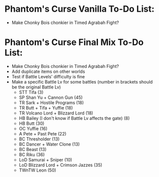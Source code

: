 # Phantom's Curse Vanilla To-Do List:

- Make Chonky Bois chonkier in Timed Agrabah Fight?

# Phantom's Curse Final Mix To-Do List:

- Make Chonky Bois chonkier in Timed Agrabah Fight?
- Add duplicate items on other worlds
- Test if Battle Levels' difficulty is fine
- Make a specific Battle Lv for some battles (number in brackets should be the original Battle Lv)
  - STT Tifa (3)
  - SP Shan Yu + Cannon Gun (45)
  - TR Sark + Hostile Programs (18)
  - TR Butt + Tifa + Yuffie (18)
  - TR Volcano Lord + Blizzard Lord (18)
  - HB Bailey (I don't know if Battle Lv affects the gate) (8)
  - HB Butt (30)
  - OC Yuffie (16)
  - A Pete + Past Pete (22)
  - BC Thresholder (13)
  - BC Dancer + Water Clone (13)
  - BC Beast (13)
  - BC Riku (36)
  - LoD Samurai + Sniper (10)
  - LoD Blizzard Lord + Crimson Jazzes (35)
  - TWnTW Leon (50)
